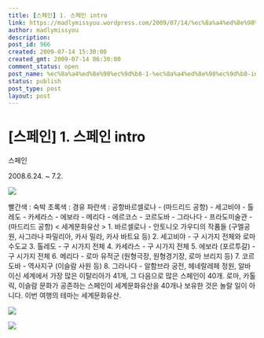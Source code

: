 ```yaml
---
title: [스페인] 1. 스페인 intro
link: https://madlymissyou.wordpress.com/2009/07/14/%ec%8a%a4%ed%8e%98%ec%9d%b8-1-%ec%8a%a4%ed%8e%98%ec%9d%b8-intro/
author: madlymissyou
description: 
post_id: 966
created: 2009-07-14 15:30:00
created_gmt: 2009-07-14 06:30:00
comment_status: open
post_name: %ec%8a%a4%ed%8e%98%ec%9d%b8-1-%ec%8a%a4%ed%8e%98%ec%9d%b8-intro
status: publish
post_type: post
layout: post
---
```


# [스페인] 1. 스페인 intro

스페인

2008.6.24. ~ 7.2.

![](http://www.100books.kr/data/cheditor/0808/640.jpg)

빨간색 : 숙박 초록색 : 경유 파란색 : 공항바르셀로나 - (마드리드 공항) - 세고비야 - 톨레도 - 카세라스 - 에보라 - 메리다 - 에르코스 - 코르도바 - 그라나다 - 프라도미술관 - (마드리드 공항) < 세계문화유산 > 1\. 바르셀로나 - 안토니오 가우디의 작품들 (구엘공원, 사그라나 파밀리아, 카사 밀라, 카사 바트요 등) 2\. 세고비야 - 구 시가지 전체와 로마 수도교 3\. 톨레도 - 구 시가지 전체 4\. 카세라스 - 구 시가지 전체 5\. 에보라 (포르투갈) - 구 시가지 전체 6\. 메리다 - 로마 유적군 (원형극장, 원형경기장, 로마 브리지 등) 7\. 코르도바 - 역사지구 (이슬람 사원 등) 8\. 그라나다 - 알함브라 궁전, 헤네랄레페 정원, 알바이신 세계에서 가장 많은 이탈리아가 41개, 그 다음으로 많은 스페인이 40개. 로마, 카톨릭, 이슬람 문화가 공존하는 스페인이 세계문화유산을 40개나 보유한 것은 놀랄 일이 아니다. 이번 여행의 테마는 세계문화유산. 

![](http://www.100books.kr/data/cheditor/0808/imgp5884.jpg)

![](http://www.100books.kr/data/cheditor/0808/imgp5906.jpg)